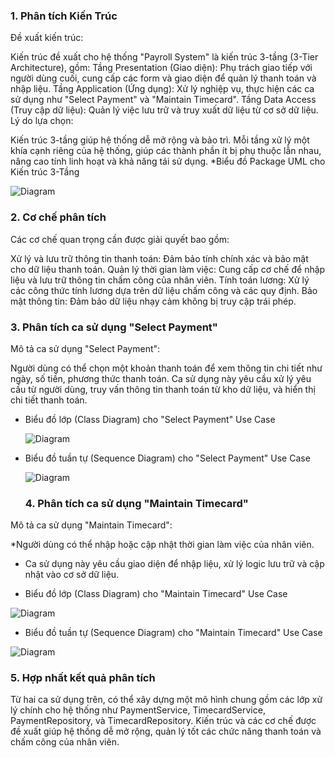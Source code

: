  ### 1. Phân tích Kiến Trúc
Đề xuất kiến trúc:

Kiến trúc đề xuất cho hệ thống "Payroll System" là kiến trúc 3-tầng (3-Tier Architecture), gồm:
Tầng Presentation (Giao diện): Phụ trách giao tiếp với người dùng cuối, cung cấp các form và giao diện để quản lý thanh toán và nhập liệu.
Tầng Application (Ứng dụng): Xử lý nghiệp vụ, thực hiện các ca sử dụng như "Select Payment" và "Maintain Timecard".
Tầng Data Access (Truy cập dữ liệu): Quản lý việc lưu trữ và truy xuất dữ liệu từ cơ sở dữ liệu.
Lý do lựa chọn:

Kiến trúc 3-tầng giúp hệ thống dễ mở rộng và bảo trì. Mỗi tầng xử lý một khía cạnh riêng của hệ thống, giúp các thành phần ít bị phụ thuộc lẫn nhau, nâng cao tính linh hoạt và khả năng tái sử dụng.
*Biểu đồ Package UML cho Kiến trúc 3-Tầng

![Diagram](https://www.planttext.com/api/plantuml/png/T91D2i9034RtSugX-rv1MX3NHRr0I8CCpX_9A9JYoLnu9A_WM12dCcRvFNZvakVzqKa2JXTdLGGymubqCp09-GJ91D_eMUayQ4543p2vJ7Q1NP4UZIC47fVufhwYFaPhyB_dG7mrI1NLXvIsBIJGFIA9L6rxYa5C2ZnLX0NCpfyJstQpBglMrHTUhbST-V7zinS0003__mC0)

 ### 2. Cơ chế phân tích
Các cơ chế quan trọng cần được giải quyết bao gồm:

Xử lý và lưu trữ thông tin thanh toán: Đảm bảo tính chính xác và bảo mật cho dữ liệu thanh toán.
Quản lý thời gian làm việc: Cung cấp cơ chế để nhập liệu và lưu trữ thông tin chấm công của nhân viên.
Tính toán lương: Xử lý các công thức tính lương dựa trên dữ liệu chấm công và các quy định.
Bảo mật thông tin: Đảm bảo dữ liệu nhạy cảm không bị truy cập trái phép.
 ### 3. Phân tích ca sử dụng "Select Payment"
Mô tả ca sử dụng "Select Payment":

Người dùng có thể chọn một khoản thanh toán để xem thông tin chi tiết như ngày, số tiền, phương thức thanh toán.
Ca sử dụng này yêu cầu xử lý yêu cầu từ người dùng, truy vấn thông tin thanh toán từ kho dữ liệu, và hiển thị chi tiết thanh toán.
* Biểu đồ lớp (Class Diagram) cho "Select Payment" Use Case

  ![Diagram](https://www.planttext.com/api/plantuml/png/UhzxlqDnIM9HIMbk3bToJc9niK90OcLkQbw9GZMN0X3eAcIcM2bavfL0UOcv-QLv9LOAAVcbIJcfKC6Kn99KAmKN80aLo4qjoSW7wWikAShCI-UgvK8rEpYrg2mpEHLgXO92Uce9L4O3Qfkc5KmjXkQWr8ByuioI_A9AkFwqr9Ba3Bmce5cigsi7byKjXR29oo4rBmKKH000003__mC0)
* Biểu đồ tuần tự (Sequence Diagram) cho "Select Payment" Use Case
  
  ![Diagram](https://www.planttext.com/api/plantuml/png/UhzxlqDnIM9HIMbk3bTYSab-aK9eSMeH5uXGqBLJ24Yip4tDAt7BByfLi58eJir9JIw1YcbafcXo8SiZb0Ud5fLb9gS2TQIdObCEaqVe24ejo2_E15fV2TIKbbgId8556v8YNMoM5K04N19B4Z5iml0BL36g3u2gm3wtKaZ9B2x8IQo4ALD8IIr9pCmfvd98pKi1XHK0003__mC0)
  ### 4. Phân tích ca sử dụng "Maintain Timecard"
 Mô tả ca sử dụng "Maintain Timecard":

 *Người dùng có thể nhập hoặc cập nhật thời gian làm việc của nhân viên.
 * Ca sử dụng này yêu cầu giao diện để nhập liệu, xử lý logic lưu trữ và cập nhật vào cơ sở dữ liệu.
 
 * Biểu đồ lớp (Class Diagram) cho "Maintain Timecard" Use Case 

 ![Diagram](https://www.planttext.com/api/plantuml/png/V93F2i8m3CRlVOeS9zWNs45syE9L1S-r2LXirz4_Wp5yCWy-agzW1xMo3SmXa7nVyWjvFr-D3yA5Q3IJMdWFPsL82eSmCaZ1GM4DgWsv8jDfEn0TPjsRZSvVhBjJQgEDLqrPGH6eXdtAxC4MY1EvNadA9021-9Mg8ElYssGzTjEsOic7RM7kNM6Er5clWdL38NdHKxKQMzx5-QuO_ee_0ckenUcP7m000F__0m00)

 * Biểu đồ tuần tự (Sequence Diagram) cho "Maintain Timecard" Use Case
 
 ![Diagram](https://www.planttext.com/api/plantuml/png/X92x3G8n38RxJ94IYbk00bt503m6i1mZB5tEoCuTOZOAHc850bAaG91eN5ZVvyV_kDrxIw1fYeC3JAB-OAJkLNotzdkEXA1X8nhzoaC8fRC8b807MxeFfd9sf3CZ_TCALfbREejnFkQQPOEPMgj2kfyxRK8aitPD-nNAU6IDNuzaxfr27dMIIu4WiOokfp7an9u0003__mC0)
 
  ### 5. Hợp nhất kết quả phân tích
Từ hai ca sử dụng trên, có thể xây dựng một mô hình chung gồm các lớp xử lý chính cho hệ thống như PaymentService, TimecardService, PaymentRepository, và TimecardRepository. Kiến trúc và các cơ chế được đề xuất giúp hệ thống dễ mở rộng, quản lý tốt các chức năng thanh toán và chấm công của nhân viên.
